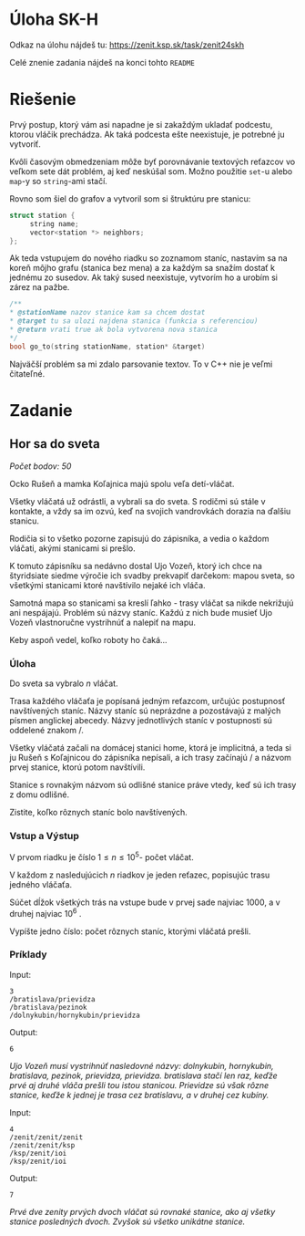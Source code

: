 # Úloha SK-H

Odkaz na úlohu nájdeš tu: https://zenit.ksp.sk/task/zenit24skh

Celé znenie zadania nájdeš na konci tohto `README`

# Riešenie

Prvý postup, ktorý vám asi napadne je si zakaždým ukladať podcestu, ktorou
vláčik prechádza. Ak taká podcesta ešte neexistuje, je potrebné ju vytvoriť.

Kvôli časovým obmedzeniam môže byť porovnávanie textových reťazcov vo veľkom
sete dát problém, aj keď neskúšal som. Možno použitie `set`-u alebo `map`-y so
`string`-ami stačí.

Rovno som šiel do grafov a vytvoril som si štruktúru pre stanicu:

```C++
struct station {
     string name;
     vector<station *> neighbors;
};
```

Ak teda vstupujem do nového riadku so zoznamom staníc, nastavím sa na koreň
môjho grafu (stanica bez mena) a za každým sa snažím dostať k jednému zo
susedov. Ak taký sused neexistuje, vytvorím ho a urobím si zárez na pažbe.

```C++
/**
* @stationName nazov stanice kam sa chcem dostat
* @target tu sa ulozi najdena stanica (funkcia s referenciou)
* @return vrati true ak bola vytvorena nova stanica
*/
bool go_to(string stationName, station* &target)
```

Najväčší problém sa mi zdalo parsovanie textov. To v C++ nie je veľmi čitateľné.

# Zadanie

## Hor sa do sveta

_Počet bodov: 50_

Ocko Rušeň a mamka Koľajnica majú spolu veľa detí-vláčat.

Všetky vláčatá už odrástli, a vybrali sa do sveta. S rodičmi sú stále v kontakte, a vždy
sa im ozvú, keď na svojich vandrovkách dorazia na ďalšiu stanicu.

Rodičia si to všetko pozorne zapisujú do zápisníka, a vedia o každom vláčati, akými stanicami
si prešlo.

K tomuto zápisníku sa nedávno dostal Ujo Vozeň, ktorý ich chce na štyridsiate siedme výročie
ich svadby prekvapiť darčekom: mapou sveta, so všetkými stanicami ktoré navštívilo nejaké ich
vláča.

Samotná mapa so stanicami sa kreslí ľahko - trasy vláčat sa nikde nekrižujú ani nespájajú.
Problém sú názvy staníc. Každú z nich bude musieť Ujo Vozeň vlastnoručne vystrihnúť a nalepiť
na mapu.

Keby aspoň vedel, koľko roboty ho čaká…


### Úloha

Do sveta sa vybralo $`n`$ vláčat.

Trasa každého vláčaťa je popísaná jedným reťazcom, určujúc postupnosť navštívených staníc.
Názvy staníc sú neprázdne a pozostávajú z malých písmen anglickej abecedy. Názvy jednotlivých
staníc v postupnosti sú oddelené znakom /.

Všetky vláčatá začali na domácej stanici home, ktorá je implicitná, a teda si ju Rušeň s
Koľajnicou do zápisníka nepísali, a ich trasy začínajú / a názvom prvej stanice, ktorú
potom navštívili.

Stanice s rovnakým názvom sú odlišné stanice práve vtedy, keď sú ich trasy z domu odlišné.

Zistite, koľko rôznych staníc bolo navštívených.

### Vstup a Výstup

V prvom riadku je číslo $`1 \leq n \leq 10^5`$- počet vláčat.

V každom z nasledujúcich $`n`$ riadkov je jeden reťazec, popisujúc trasu jedného vláčaťa.

Súčet dĺžok všetkých trás na vstupe bude v prvej sade najviac $`1000`$,
a v druhej najviac $`10^6`$ .

Vypíšte jedno číslo: počet rôznych staníc, ktorými vláčatá prešli.

### Príklady

Input:
```
3
/bratislava/prievidza
/bratislava/pezinok
/dolnykubin/hornykubin/prievidza
```

Output:

```
6
```
_Ujo Vozeň musí vystrihnúť nasledovné názvy: dolnykubin, hornykubin, bratislava,
pezinok, prievidza, prievidza. bratislava stačí len raz, keďže prvé aj druhé
vláča prešli tou istou stanicou. Prievidze sú však rôzne stanice, keďže k jednej
je trasa cez bratislavu, a v druhej cez kubíny._

Input:
```
4
/zenit/zenit/zenit
/zenit/zenit/ksp
/ksp/zenit/ioi
/ksp/zenit/ioi
```

Output:

```
7
```

_Prvé dve zenity prvých dvoch vláčat sú rovnaké stanice, ako aj všetky stanice
posledných dvoch. Zvyšok sú všetko unikátne stanice._